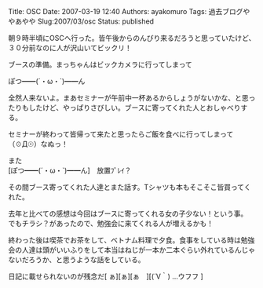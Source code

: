 Title: OSC
Date: 2007-03-19 12:40
Authors: ayakomuro
Tags:  過去ブログややあやや
Slug:2007/03/osc
Status: published

朝９時半頃にOSCへ行った。皆午後からのんびり来るだろうと思っていたけど、３０分前なのに人が沢山いてビックリ！


ブースの準備。まっちゃんはビックカメラに行ってしまって

ぽつ━━(´・ω・\`)━━ん

全然人来ないよ。まあセミナーが午前中一杯あるからしょうがないかな、と思ったりもしたけど、やっぱりさびしい。ブースに寄ってくれた人とおしゃべりする。

セミナーが終わって皆帰って来たと思ったらご飯を食べに行ってしまって（☉Д☉）なぬっ！

また  
[ぽつ━━(´・ω・\`)━━ん]　放置ﾌﾟﾚｲ？

その間ブース寄ってくれた人達とまた話す。Tシャツも本もそこそこ皆買ってくれた。

去年と比べての感想は今回はブースに寄ってくれる女の子少ない！という事。  
でもチラシ？があったので、勉強会に来てくれる人が増えるかも！

終わった後は喫茶でお茶をして、ベトナム料理で夕食。食事をしている時は勉強会の人達は頭がいいふりをして本当はねじが一本か二本ぐらい外れているんじゃないだろうか、と思うような話をしている。

日記に載せられないのが残念だ[
ぁ][ぁ][ぁ　][(´V｀)
\...ウフフ ]
